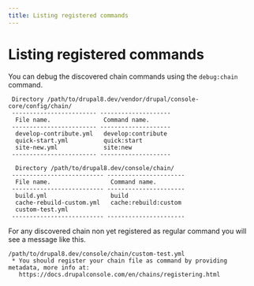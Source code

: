 ```yaml
---
title: Listing registered commands
---
```

# Listing registered commands

You can debug the discovered chain commands using the `debug:chain` command.  
```
 Directory /path/to/drupal8.dev/vendor/drupal/console-core/config/chain/
 ------------------------ --------------------
  File name.               Command name.
 ------------------------ --------------------
  develop-contribute.yml   develop:contribute
  quick-start.yml          quick:start
  site-new.yml             site:new
 ------------------------ --------------------
  
  Directory /path/to/drupal8.dev/console/chain/
 -------------------------- ----------------------
  File name.                 Command name.
 -------------------------- ----------------------
  build.yml                  build
  cache-rebuild-custom.yml   cache:rebuild:custom
  custom-test.yml
 -------------------------- ----------------------
```

For any discovered chain non yet registered as regular command you will see a message like this.
```
/path/to/drupal8.dev/console/chain/custom-test.yml
 * You should register your chain file as command by providing metadata, more info at:
   https://docs.drupalconsole.com/en/chains/registering.html
```